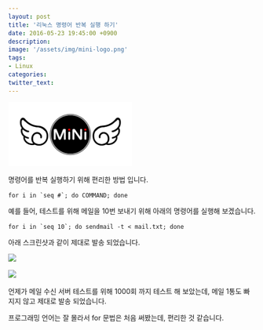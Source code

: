 ```yaml
---
layout: post
title: '리눅스 명령어 반복 실행 하기'
date: 2016-05-23 19:45:00 +0900
description:  
image: '/assets/img/mini-logo.png'
tags:
- Linux
categories:
twitter_text: 
---
```


<img style="box-shadow:none;max-width:50%" src="/assets/img/mini-logo.png">

명령어를 반복 실행하기 위해 편리한 방법 입니다.

```shell
for i in `seq #`; do COMMAND; done
```

예를 들어, 테스트를 위해 메일을 10번 보내기 위해 아래의 명령어를 실행해 보겠습니다.

```shell
for i in `seq 10`; do sendmail -t < mail.txt; done
```

아래 스크린샷과 같이 제대로 발송 되었습니다.

<a href="https://googledrive.com/host/0Bw2KEQNBe4nMZW91OWJNZ2lmX0k/img-2016-0523-002.png" data-lightbox="349"><img src="https://googledrive.com/host/0Bw2KEQNBe4nMZW91OWJNZ2lmX0k/img-2016-0523-002.png"></a>

<a href="https://googledrive.com/host/0Bw2KEQNBe4nMZW91OWJNZ2lmX0k/img-2016-0523-003.png" data-lightbox="349"><img src="https://googledrive.com/host/0Bw2KEQNBe4nMZW91OWJNZ2lmX0k/img-2016-0523-003.png"></a>

언제가 메일 수신 서버 테스트를 위해 1000회 까지 테스트 해 보았는데, 메일 1통도 빠지지 않고 제대로 발송 되었습니다.

프로그래밍 언어는 잘 몰라서 for 문법은 처음 써봤는데, 편리한 것 같습니다.
